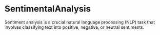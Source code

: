 # SentimentalAnalysis
Sentiment analysis is a crucial natural language processing (NLP) task that involves classifying text into positive, negative, or neutral sentiments.
